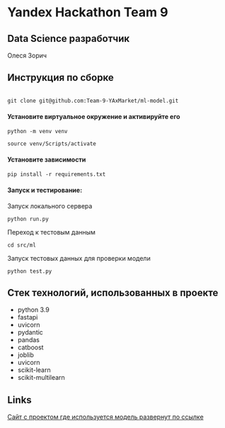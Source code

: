 # Yandex Hackathon Team 9

##  Data Science разработчик
Олеся Зорич

## Инструкция по сборке
###### 
```
git clone git@github.com:Team-9-YAxMarket/ml-model.git
```
#### Установите виртуальное окружение и активируйте его
```
python -m venv venv
```
```
source venv/Scripts/activate
```
#### Установите зависимости
```
pip install -r requirements.txt
```
#### Запуск и тестирование:
Запуск локального сервера
```
python run.py
```
Переход к тестовым данным
```
cd src/ml
```
Запуск тестовых данных для проверки модели
```
python test.py
```

## Стек технологий, использованных в проекте


* python 3.9
* fastapi
* uvicorn
* pydantic
* pandas
* catboost
* joblib
* uvicorn
* scikit-learn 
* scikit-multilearn
## Links

[Сайт с проектом где используется модель развернут по ссылке](http://ivr.sytes.net:9009/)